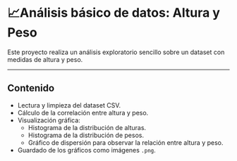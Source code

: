 ﻿# 📈Análisis básico de datos: Altura y Peso

Este proyecto realiza un análisis exploratorio sencillo sobre un dataset con medidas de altura y peso.

---

## Contenido

- Lectura y limpieza del dataset CSV.
- Cálculo de la correlación entre altura y peso.
- Visualización gráfica:
  - Histograma de la distribución de alturas.
  - Histograma de la distribución de pesos.
  - Gráfico de dispersión para observar la relación entre altura y peso.
- Guardado de los gráficos como imágenes `.png`.
